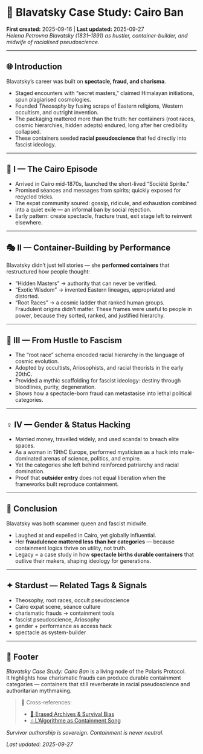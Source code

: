# 📜 Blavatsky Case Study: Cairo Ban  
**First created:** 2025-09-16 | **Last updated:** 2025-09-27  
*Helena Petrovna Blavatsky (1831–1891) as hustler, container-builder, and midwife of racialised pseudoscience.*  

---

## 🌐 Introduction  
Blavatsky’s career was built on **spectacle, fraud, and charisma**.  
- Staged encounters with “secret masters,” claimed Himalayan initiations, spun plagiarised cosmologies.  
- Founded *Theosophy* by fusing scraps of Eastern religions, Western occultism, and outright invention.  
- The packaging mattered more than the truth: her containers (root races, cosmic hierarchies, hidden adepts) endured, long after her credibility collapsed.  
- These containers seeded **racial pseudoscience** that fed directly into fascist ideology.  

---

## 🏺 I — The Cairo Episode  
- Arrived in Cairo mid-1870s, launched the short-lived “Société Spirite.”  
- Promised séances and messages from spirits; quickly exposed for recycled tricks.  
- The expat community soured: gossip, ridicule, and exhaustion combined into a quiet exile — an informal ban by social rejection.  
- Early pattern: create spectacle, fracture trust, exit stage left to reinvent elsewhere.  

---

## 🎭 II — Container-Building by Performance  
Blavatsky didn’t just tell stories — she **performed containers** that restructured how people thought:  
- “Hidden Masters” → authority that can never be verified.  
- “Exotic Wisdom” → invented Eastern lineages, appropriated and distorted.  
- “Root Races” → a cosmic ladder that ranked human groups.  
Fraudulent origins didn’t matter. These frames were useful to people in power, because they sorted, ranked, and justified hierarchy.  

---

## 🧩 III — From Hustle to Fascism  
- The “root race” schema encoded racial hierarchy in the language of cosmic evolution.  
- Adopted by occultists, Ariosophists, and racial theorists in the early 20thC.  
- Provided a mythic scaffolding for fascist ideology: destiny through bloodlines, purity, degeneration.  
- Shows how a spectacle-born fraud can metastasise into lethal political categories.  

---

## ♀️ IV — Gender & Status Hacking  
- Married money, travelled widely, and used scandal to breach elite spaces.  
- As a woman in 19thC Europe, performed mysticism as a hack into male-dominated arenas of science, politics, and empire.  
- Yet the categories she left behind reinforced patriarchy and racial domination.  
- Proof that **outsider entry** does not equal liberation when the frameworks built reproduce containment.  

---

## 🌋 Conclusion  
Blavatsky was both scammer queen and fascist midwife.  
- Laughed at and expelled in Cairo, yet globally influential.  
- Her **fraudulence mattered less than her categories** — because containment logics thrive on utility, not truth.  
- Legacy = a case study in how **spectacle births durable containers** that outlive their makers, shaping ideology for generations.  

---

## ✦ Stardust — Related Tags & Signals  
- Theosophy, root races, occult pseudoscience  
- Cairo expat scene, séance culture  
- charismatic frauds → containment tools  
- fascist pseudoscience, Ariosophy  
- gender + performance as access hack  
- spectacle as system-builder  

---

## 🏮 Footer  
*Blavatsky Case Study: Cairo Ban* is a living node of the Polaris Protocol.  
It highlights how charismatic frauds can produce durable containment categories — containers that still reverberate in racial pseudoscience and authoritarian mythmaking.  

> 📡 Cross-references:  
> - [📖 Erased Archives & Survival Bias](./📖_erased_archives_and_survival_bias.md)  
> - [🎶 L’Algorithme as Containment Song](./🎶_lalgorithme_as_containment_song.md)  

*Survivor authorship is sovereign. Containment is never neutral.*  

_Last updated: 2025-09-27_  
